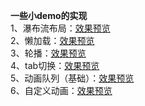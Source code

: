 **一些小demo的实现** <br>
1、瀑布流布局：[效果预览](https://5iris5.github.io/Demo/waterfall.html) <br>
2、懒加载：[效果预览](https://5iris5.github.io/Demo/lazyLoad.html.html) <br>
3、轮播：[效果预览](https://5iris5.github.io/Demo/waterfall.html) <br>
4、tab切换：[效果预览](https://5iris5.github.io/Demo/waterfall.html) <br>
5、动画队列（基础）：[效果预览](https://5iris5.github.io/Demo/JQanimateFixed.html) <br>
6、自定义动画：[效果预览](https://5iris5.github.io/Demo/JQcustomAnimation.html) <br>
